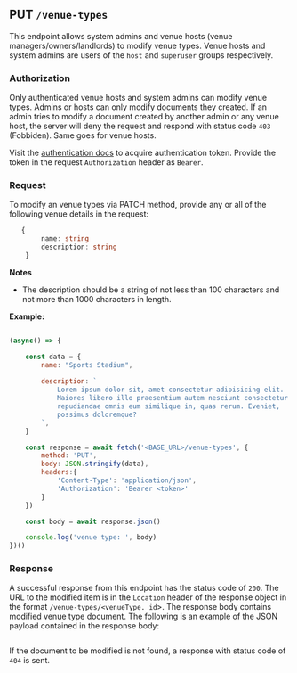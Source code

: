 ## PUT `/venue-types`

This endpoint allows system admins and venue hosts (venue managers/owners/landlords) to modify venue types. Venue hosts and system admins are users of the `host` and `superuser` groups respectively. 

### Authorization
Only authenticated venue hosts and system admins can modify venue types. Admins or hosts can only modify documents they created. If an admin tries to modify a document created by another admin or any venue host, the server will deny the request and respond with status code `403` (Fobbiden). Same goes for venue hosts.

Visit the [authentication docs](../../../authentication/authentication.md) to acquire authentication token. Provide the token in the request `Authorization` header as `Bearer`.

### Request
To modify an venue types via PATCH method, provide any or all of the following venue details in the request:

```typescript
   {
        name: string
        description: string
    }
```

**Notes**
- The description should be a string of not less than 100 characters and not more than 1000 characters in length.

**Example:**

```javascript

(async() => {

    const data = {
        name: "Sports Stadium",
        
        description: `
            Lorem ipsum dolor sit, amet consectetur adipisicing elit. 
            Maiores libero illo praesentium autem nesciunt consectetur 
            repudiandae omnis eum similique in, quas rerum. Eveniet, 
            possimus doloremque?
        `,
    }

    const response = await fetch('<BASE_URL>/venue-types', {
        method: 'PUT',
        body: JSON.stringify(data),
        headers:{
            'Content-Type': 'application/json',
            'Authorization': 'Bearer <token>'
        }
    })

    const body = await response.json()

    console.log('venue type: ', body)
})()
```


### Response

A successful response from this endpoint has the status code of `200`. The URL to the modified item is in the `Location` header of the response object in the format `/venue-types/<venueType._id`>. The response body contains modified venue type document. The following is an example of the JSON payload contained in the response body:

```json

```

If the document to be modified is not found, a response with status code of `404` is sent.
